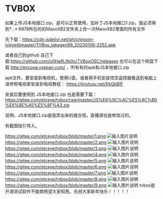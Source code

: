 # TVBOX


如果上传JS本地接口.zip，是可以正常使用，加补丁JS本地接口1.zip，就必须再到*.*.*.*:9978所在的的MaooXB2文件夹上传一次MaooXB2里面的所有文件





先下载：https://cdn.jsdelivr.net/gh/cnmoon-n/eye@master/TVBox_takagen99_20230106-2252.apk

或者自己到github 自己下载:https://github.com/o0HalfLife0o/TVBoxOSC/releases
也可以在这个网盘下载 http://eycooa.ysepan.com/
，所有有的apk和JS本地接口.zip 


apk文件，要安装到电视机，使用U盘，或者用手机安装悟空遥控器推送到电脑上
请参照电视家安装到电视教程：
https://jinshuju.net/f/kQbBlF


安装后要使用到  JS本地接口.zip 也是需要下载：
https://gitee.com/etceye/tvbox/raw/master/JS%E6%9C%AC%E5%9C%B0%E6%8E%A5%E5%8F%A3.zip

说明，JS本地接口.zip是我弄出来的缝合怪，直播源也是修改过的。

有截图指引导入。

https://gitee.com/etceye/tvbox/blob/master/1.png
![输入图片说明](1.png)
https://gitee.com/etceye/tvbox/blob/master/2.png
![输入图片说明](2.png)
https://gitee.com/etceye/tvbox/blob/master/3.png
![输入图片说明](3.png)
https://gitee.com/etceye/tvbox/blob/master/4.png
![输入图片说明](4.png)
https://gitee.com/etceye/tvbox/blob/master/5.png
![输入图片说明](5.png)
https://gitee.com/etceye/tvbox/blob/master/6.png
![输入图片说明](6.png)
https://gitee.com/etceye/tvbox/blob/master/7.png
![输入图片说明](7.png)
https://gitee.com/etceye/tvbox/blob/master/8.png
![输入图片说明](8.png)
https://gitee.com/etceye/tvbox/blob/master/9.png
![输入图片说明](9.png)
tvbox是开源测试软件不能商用望大家知悉。先祝大家新年快乐！！！！！

